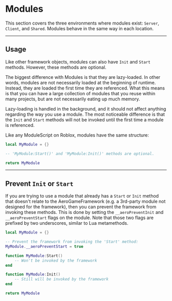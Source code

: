 # Modules

This section covers the three environments where modules exist: `Server`, `Client`, and `Shared`. Modules behave in the same way in each location.

--------------------------

## Usage

Like other framework objects, modules can also have `Init` and `Start` methods. However, these methods are optional.

The biggest difference with Modules is that they are lazy-loaded. In other words, modules are not necessarily loaded at the beginning of runtime. Instead, they are loaded the first time they are referenced. What this means is that you can have a large collection of modules that you reuse within many projects, but are not necessarily eating up much memory.

Lazy-loading is handled in the background, and it should not affect anything regarding the way you use a module. The most noticeable difference is that the `Init` and `Start` methods will not be invoked until the first time a module is referenced.

Like any ModuleScript on Roblox, modules have the same structure:

```lua
local MyModule = {}

-- 'MyModule:Start()' and 'MyModule:Init()' methods are optional.

return MyModule
```

--------------------------

## Prevent `Init` or `Start`

If you are trying to use a module that already has a `Start` or `Init` method that doesn't relate to the AeroGameFramework (e.g. a 3rd-party module not designed for the framework), then you can prevent the framework from invoking these methods. This is done by setting the `__aeroPreventInit` and `__aeroPreventStart` flags on the module. Note that those two flags are prefixed by two underscores, similar to Lua metamethods.

```lua
local MyModule = {}

-- Prevent the framework from invoking the 'Start' method:
MyModule.__aeroPreventStart = true

function MyModule:Start()
	-- Won't be invoked by the framework
end

function MyModule:Init()
	-- Still will be invoked by the framework
end

return MyModule
```